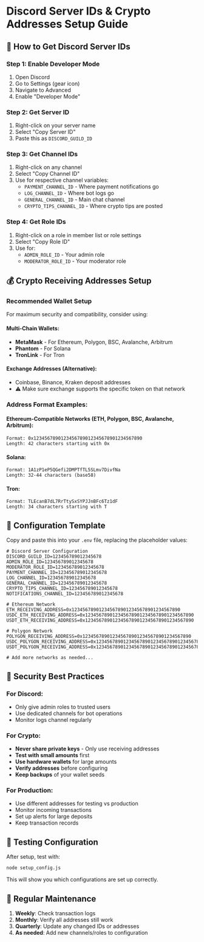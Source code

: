 # Discord Server IDs & Crypto Addresses Setup Guide

## 🤖 How to Get Discord Server IDs

### Step 1: Enable Developer Mode
1. Open Discord
2. Go to Settings (gear icon)
3. Navigate to Advanced
4. Enable "Developer Mode"

### Step 2: Get Server ID
1. Right-click on your server name
2. Select "Copy Server ID"
3. Paste this as `DISCORD_GUILD_ID`

### Step 3: Get Channel IDs
1. Right-click on any channel
2. Select "Copy Channel ID"
3. Use for respective channel variables:
   - `PAYMENT_CHANNEL_ID` - Where payment notifications go
   - `LOG_CHANNEL_ID` - Where bot logs go
   - `GENERAL_CHANNEL_ID` - Main chat channel
   - `CRYPTO_TIPS_CHANNEL_ID` - Where crypto tips are posted

### Step 4: Get Role IDs
1. Right-click on a role in member list or role settings
2. Select "Copy Role ID"
3. Use for:
   - `ADMIN_ROLE_ID` - Your admin role
   - `MODERATOR_ROLE_ID` - Your moderator role

## 💰 Crypto Receiving Addresses Setup

### Recommended Wallet Setup
For maximum security and compatibility, consider using:

#### Multi-Chain Wallets:
- **MetaMask** - For Ethereum, Polygon, BSC, Avalanche, Arbitrum
- **Phantom** - For Solana
- **TronLink** - For Tron

#### Exchange Addresses (Alternative):
- Coinbase, Binance, Kraken deposit addresses
- ⚠️ Make sure exchange supports the specific token on that network

### Address Format Examples:

#### Ethereum-Compatible Networks (ETH, Polygon, BSC, Avalanche, Arbitrum):
```
Format: 0x1234567890123456789012345678901234567890
Length: 42 characters starting with 0x
```

#### Solana:
```
Format: 1A1zP1eP5QGefi2DMPTfTL5SLmv7DivfNa
Length: 32-44 characters (base58)
```

#### Tron:
```
Format: TLEcanB7dL7RrTtySxSYPJJnBFc6Tz1dF
Length: 34 characters starting with T
```

## 🔧 Configuration Template

Copy and paste this into your `.env` file, replacing the placeholder values:

```properties
# Discord Server Configuration
DISCORD_GUILD_ID=123456789012345678
ADMIN_ROLE_ID=123456789012345678
MODERATOR_ROLE_ID=123456789012345678
PAYMENT_CHANNEL_ID=123456789012345678
LOG_CHANNEL_ID=123456789012345678
GENERAL_CHANNEL_ID=123456789012345678
CRYPTO_TIPS_CHANNEL_ID=123456789012345678
NOTIFICATIONS_CHANNEL_ID=123456789012345678

# Ethereum Network
ETH_RECEIVING_ADDRESS=0x1234567890123456789012345678901234567890
USDC_ETH_RECEIVING_ADDRESS=0x1234567890123456789012345678901234567890
USDT_ETH_RECEIVING_ADDRESS=0x1234567890123456789012345678901234567890

# Polygon Network
POLYGON_RECEIVING_ADDRESS=0x1234567890123456789012345678901234567890
USDC_POLYGON_RECEIVING_ADDRESS=0x1234567890123456789012345678901234567890
USDT_POLYGON_RECEIVING_ADDRESS=0x1234567890123456789012345678901234567890

# Add more networks as needed...
```

## 🚨 Security Best Practices

### For Discord:
- Only give admin roles to trusted users
- Use dedicated channels for bot operations
- Monitor logs channel regularly

### For Crypto:
- **Never share private keys** - Only use receiving addresses
- **Test with small amounts** first
- **Use hardware wallets** for large amounts
- **Verify addresses** before configuring
- **Keep backups** of your wallet seeds

### For Production:
- Use different addresses for testing vs production
- Monitor incoming transactions
- Set up alerts for large deposits
- Keep transaction records

## 🧪 Testing Configuration

After setup, test with:
```bash
node setup_config.js
```

This will show you which configurations are set up correctly.

## 🔄 Regular Maintenance

1. **Weekly**: Check transaction logs
2. **Monthly**: Verify all addresses still work
3. **Quarterly**: Update any changed IDs or addresses
4. **As needed**: Add new channels/roles to configuration
